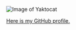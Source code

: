 


![Image of Yaktocat](https://octodex.github.com/images/yaktocat.png)


[Here is my GitHub profile.](https://github.com/LaszloLajosT)
